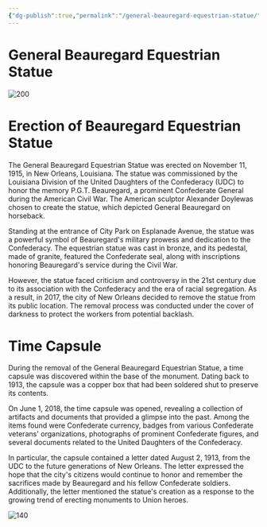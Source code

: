 ```yaml
---
{"dg-publish":true,"permalink":"/general-beauregard-equestrian-statue/"}
---
```


# General Beauregard Equestrian Statue

![200](https://upload.wikimedia.org/wikipedia/commons/1/1a/BeauregardStatueSideOct08.jpg)


# Erection of Beauregard Equestrian Statue

The General Beauregard Equestrian Statue was erected on November 11, 1915, in New Orleans, Louisiana. The statue was commissioned by the Louisiana Division of the United Daughters of the Confederacy (UDC) to honor the memory P.G.T. Beauregard, a prominent Confederate General during the American Civil War. The American sculptor Alexander Doylewas chosen to create the statue, which depicted General Beauregard on horseback.
  
Standing at the entrance of City Park on Esplanade Avenue, the statue was a powerful symbol of Beauregard's military prowess and dedication to the Confederacy. The equestrian statue was cast in bronze, and its pedestal, made of granite, featured the Confederate seal, along with inscriptions honoring Beauregard's service during the Civil War.

However, the statue faced criticism and controversy in the 21st century due to its association with the Confederacy and the era of racial segregation. As a result, in 2017, the city of New Orleans decided to remove the statue from its public location. The removal process was conducted under the cover of darkness to protect the workers from potential backlash.

# Time Capsule

During the removal of the General Beauregard Equestrian Statue, a time capsule was discovered within the base of the monument. Dating back to 1913, the capsule was a copper box that had been soldered shut to preserve its contents.

On June 1, 2018, the time capsule was opened, revealing a collection of artifacts and documents that provided a glimpse into the past. Among the items found were Confederate currency, badges from various Confederate veterans' organizations, photographs of prominent Confederate figures, and several documents related to the United Daughters of the Confederacy.

In particular, the capsule contained a letter dated August 2, 1913, from the UDC to the future generations of New Orleans. The letter expressed the hope that the city's citizens would continue to honor and remember the sacrifices made by Beauregard and his fellow Confederate soldiers. Additionally, the letter mentioned the statue's creation as a response to the growing trend of erecting monuments to Union heroes.


![140](https://bloximages.newyork1.vip.townnews.com/nola.com/content/tncms/assets/v3/editorial/e/fe/efe2667b-9bbc-54ef-9db5-b0430ee1aa91/5dd78be48cb22.image.jpg?crop=538%2C404%2C0%2C34&resize=1200%2C900&order=crop%2Cresize)


